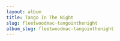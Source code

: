 ```yaml
---
layout: album
title: Tango In The Night
slug: fleetwoodmac-tangointhenight
album_slug: fleetwoodmac-tangointhenight
---
```

